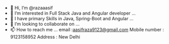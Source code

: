 - 👋 Hi, I’m @razaaasif
- 👀 I’m interested in Full Stack Java and Angular developer ...
- 🌱 I have primary Skills in Java, Spring-Boot and Angular ...
- 💞️ I’m looking to collaborate on ...
- 📫 How to reach me ...
email :aasifraza9123@gmail.com
Mobile number : 9123158952
Address : New Delhi

<!---
razaaasif/razaaasif is a ✨ special ✨ repository because its `README.md` (this file) appears on your GitHub profile.
You can click the Preview link to take a look at your changes.
--->


